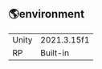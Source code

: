 🌎environment
-------

<table>
  <tr>
    <td> Unity </td> <td>2021.3.15f1</td>
  </tr>
  <tr>
    <td> RP </td> <td>Built-in</td>
  </tr>
</table>